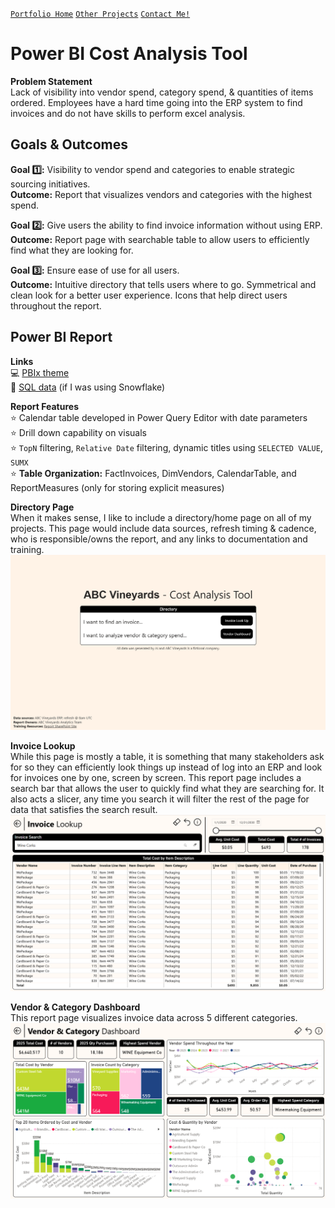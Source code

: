 [`Portfolio Home`](https://github.com/hayley-boll/portfolio/blob/main/README.md) [`Other Projects`](https://github.com/hayley-boll/portfolio/blob/main/README.md#portfolio-projects) [`Contact Me!`](https://github.com/hayley-boll/portfolio/blob/main/README.md#contact)

# Power BI Cost Analysis Tool 

**Problem Statement**  
Lack of visibility into vendor spend, category spend, & quantities of items ordered. Employees have a hard time going into the ERP system to find invoices and do not have skills to perform excel analysis.

## Goals & Outcomes

**Goal 1️⃣:** Visibility to vendor spend and categories to enable strategic sourcing initiatives.  
**Outcome:** Report that visualizes vendors and categories with the highest spend. 

**Goal 2️⃣:** Give users the ability to find invoice information without using ERP.   
**Outcome:** Report page with searchable table to allow users to efficiently find what they are looking for.   

**Goal 3️⃣:** Ensure ease of use for all users.  
**Outcome:** Intuitive directory that tells users where to go. Symmetrical and clean look for a better user experience. Icons that help direct users throughout the report. 


## Power BI Report
**Links**  
💻 [PBIx theme](https://github.com/hayley-boll/portfolio/blob/main/project/hayley-theme.json)  
🧬 [SQL data](https://github.com/hayley-boll/portfolio/blob/main/project/getdata.sql) (if I was using Snowflake)  

**Report Features**  
⭐ Calendar table developed in Power Query Editor with date parameters  
⭐ Drill down capability on visuals  
⭐ `TopN` filtering, `Relative Date` filtering, dynamic titles using `SELECTED VALUE`, `SUMX`  
⭐ **Table Organization:** FactInvoices, DimVendors, CalendarTable, and ReportMeasures (only for storing explicit measures)   

**Directory Page**  
When it makes sense, I like to include a directory/home page on all of my projects. This page would include data sources, refresh timing & cadence, who is responsible/owns the report, and any links to documentation and training.   
<img src="https://github.com/hayley-boll/portfolio/blob/main/project/directory-page.png" alt="Directory Page" width="800">

**Invoice Lookup**  
While this page is mostly a table, it is something that many stakeholders ask for so they can efficiently look things up instead of log into an ERP and look for invoices one by one, screen by screen. This report page includes a search bar that allows the user to quickly find what they are searching for. It also acts a slicer, any time you search it will filter the rest of the page for data that satisfies the search result.  
<img src="https://github.com/hayley-boll/portfolio/blob/main/project/invoice-lookup.png" alt="Invoice Lookup" width="800">

**Vendor & Category Dashboard**  
This report page visualizes invoice data across 5 different categories. 
<img src="https://github.com/hayley-boll/portfolio/blob/main/project/vendor-dashboard.png" alt="Vendor Dashboard" width="800">

